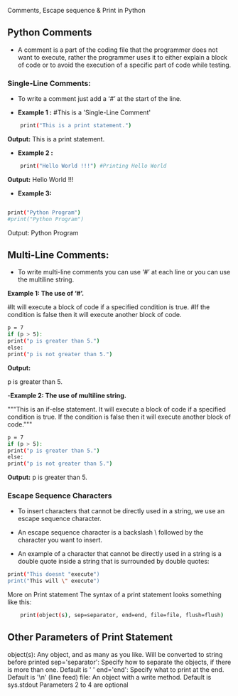 Comments, Escape sequence & Print in Python

## Python Comments

- A comment is a part of the coding file that the programmer does not want to execute, rather the programmer uses it to either explain a block of code or to avoid the execution of a specific part of code while testing.

### Single-Line Comments:

- To write a comment just add a ‘#’ at the start of the line.

- **Example 1 :**
  #This is a 'Single-Line Comment'

```bash
    print("This is a print statement.")
```

**Output:**
This is a print statement.

- **Example 2 :**

```bash
    print("Hello World !!!") #Printing Hello World
```

**Output:**
Hello World !!!

- **Example 3:**

```bash

print("Python Program")
#print("Python Program")
```

Output:
Python Program

## Multi-Line Comments:

- To write multi-line comments you can use ‘#’ at each line or you can use the multiline string.

**Example 1: The use of ‘#’.**

#It will execute a block of code if a specified condition is true.
#If the condition is false then it will execute another block of code.

```bash
p = 7
if (p > 5):
print("p is greater than 5.")
else:
print("p is not greater than 5.")
```

**Output:**

p is greater than 5.

-**Example 2: The use of multiline string.**

"""This is an if-else statement.
It will execute a block of code if a specified condition is true.
If the condition is false then it will execute another block of code."""

```bash
p = 7
if (p > 5):
print("p is greater than 5.")
else:
print("p is not greater than 5.")
```

**Output:**
p is greater than 5.

### Escape Sequence Characters

- To insert characters that cannot be directly used in a string, we use an escape sequence character.

- An escape sequence character is a backslash \ followed by the character you want to insert.

- An example of a character that cannot be directly used in a string is a double quote inside a string that is surrounded by double quotes:

```bash
print("This doesnt "execute")
print("This will \" execute")
```

More on Print statement
The syntax of a print statement looks something like this:

```bash
    print(object(s), sep=separator, end=end, file=file, flush=flush)
```

## Other Parameters of Print Statement

object(s): Any object, and as many as you like. Will be converted to string before printed
sep='separator': Specify how to separate the objects, if there is more than one. Default is ' '
end='end': Specify what to print at the end. Default is '\n' (line feed)
file: An object with a write method. Default is sys.stdout
Parameters 2 to 4 are optional
